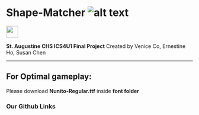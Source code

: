 # Shape-Matcher ![alt text](https://github.com/icon.png "Icon")
<img src="http://github.com/icon.png" height="32" width="32">

**St. Augustine CHS ICS4U1 Final Project**
Created by Venice Co, Ernestine Ho, Susan Chen

---

## For Optimal gameplay:
Please download **Nunito-Regular.ttf** inside **font folder**

### Our Github Links
[Venice Co]: https://github.com/VCo002
[Ernestine Ho]: https://github.com/eho1202
[Susan Chen]: https://github.com/susanxychen
